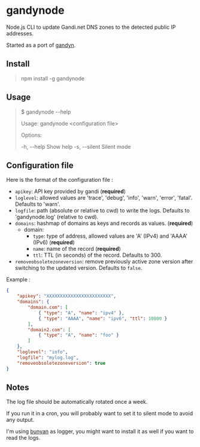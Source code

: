 # gandynode

Node.js CLI to update Gandi.net DNS zones to the detected public IP addresses.

Started as a port of [gandyn](https://github.com/Chralu/gandyn/).

## Install

> npm install -g gandynode

## Usage
> $ gandynode --help
>
> Usage: gandynode \<configuration file\>
>
> Options:
>
>   -h, --help      Show help
>   -s, --silent    Silent mode

## Configuration file

Here is the format of the configuration file :

- `apikey`: API key provided by gandi (**required**)
- `loglevel`: allowed values are 'trace', 'debug', 'info', 'warn', 'error', 'fatal'. Defaults to 'warn'.
- `logfile`: path (absolute or relative to cwd) to write the logs. Defaults to 'gandynode.log' (relative to cwd).
- `domains`: hashmap of domains as keys and records as values. (**required**)
    -  domain:
        -  `type`: type of address, allowed values are 'A' (IPv4) and 'AAAA' (IPv6) (**required**)
        -  `name`: name of the record (**required**)
        -  `ttl`: TTL (in seconds) of the record. Defaults to 300.
- `removeobsoletezoneversion`: remove previously active zone version after switching to the updated version. Defaults to `false`.

Example :

```json
{
    "apikey": "XXXXXXXXXXXXXXXXXXXXXXXX",
    "domains": {
        "domain.com": [
            { "type": "A", "name": "ipv4" },
            { "type": "AAAA", "name": "ipv6", "ttl": 10800 }
        ],
        "domain2.com": [
            { "type": "A", "name": "foo" }
        ]
    },
    "loglevel": "info",
    "logfile": "mylog.log",
    "removeobsoletezoneversion": true
}
```

## Notes

The log file should be automatically rotated once a week.

If you run it in a cron, you will probably want to set it to silent mode to avoid any output.

I'm using [bunyan](https://www.npmjs.com/package/bunyan) as logger, you might want to install it as well if you want to read the logs.
